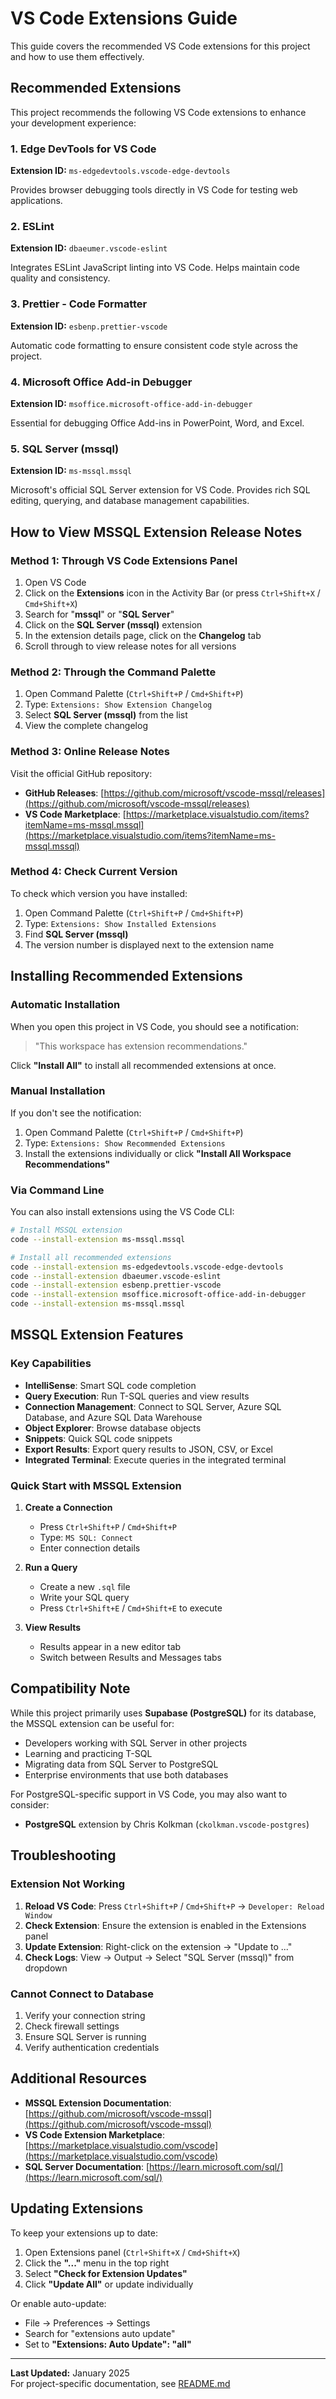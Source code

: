 # VS Code Extensions Guide

This guide covers the recommended VS Code extensions for this project and how to use them effectively.

## Recommended Extensions

This project recommends the following VS Code extensions to enhance your development experience:

### 1. Edge DevTools for VS Code
**Extension ID:** `ms-edgedevtools.vscode-edge-devtools`

Provides browser debugging tools directly in VS Code for testing web applications.

### 2. ESLint
**Extension ID:** `dbaeumer.vscode-eslint`

Integrates ESLint JavaScript linting into VS Code. Helps maintain code quality and consistency.

### 3. Prettier - Code Formatter
**Extension ID:** `esbenp.prettier-vscode`

Automatic code formatting to ensure consistent code style across the project.

### 4. Microsoft Office Add-in Debugger
**Extension ID:** `msoffice.microsoft-office-add-in-debugger`

Essential for debugging Office Add-ins in PowerPoint, Word, and Excel.

### 5. SQL Server (mssql)
**Extension ID:** `ms-mssql.mssql`

Microsoft's official SQL Server extension for VS Code. Provides rich SQL editing, querying, and database management capabilities.

## How to View MSSQL Extension Release Notes

### Method 1: Through VS Code Extensions Panel

1. Open VS Code
2. Click on the **Extensions** icon in the Activity Bar (or press `Ctrl+Shift+X` / `Cmd+Shift+X`)
3. Search for "**mssql**" or "**SQL Server**"
4. Click on the **SQL Server (mssql)** extension
5. In the extension details page, click on the **Changelog** tab
6. Scroll through to view release notes for all versions

### Method 2: Through the Command Palette

1. Open Command Palette (`Ctrl+Shift+P` / `Cmd+Shift+P`)
2. Type: `Extensions: Show Extension Changelog`
3. Select **SQL Server (mssql)** from the list
4. View the complete changelog

### Method 3: Online Release Notes

Visit the official GitHub repository:
- **GitHub Releases**: [https://github.com/microsoft/vscode-mssql/releases](https://github.com/microsoft/vscode-mssql/releases)
- **VS Code Marketplace**: [https://marketplace.visualstudio.com/items?itemName=ms-mssql.mssql](https://marketplace.visualstudio.com/items?itemName=ms-mssql.mssql)

### Method 4: Check Current Version

To check which version you have installed:

1. Open Command Palette (`Ctrl+Shift+P` / `Cmd+Shift+P`)
2. Type: `Extensions: Show Installed Extensions`
3. Find **SQL Server (mssql)**
4. The version number is displayed next to the extension name

## Installing Recommended Extensions

### Automatic Installation

When you open this project in VS Code, you should see a notification:

> "This workspace has extension recommendations."

Click **"Install All"** to install all recommended extensions at once.

### Manual Installation

If you don't see the notification:

1. Open Command Palette (`Ctrl+Shift+P` / `Cmd+Shift+P`)
2. Type: `Extensions: Show Recommended Extensions`
3. Install the extensions individually or click **"Install All Workspace Recommendations"**

### Via Command Line

You can also install extensions using the VS Code CLI:

```bash
# Install MSSQL extension
code --install-extension ms-mssql.mssql

# Install all recommended extensions
code --install-extension ms-edgedevtools.vscode-edge-devtools
code --install-extension dbaeumer.vscode-eslint
code --install-extension esbenp.prettier-vscode
code --install-extension msoffice.microsoft-office-add-in-debugger
code --install-extension ms-mssql.mssql
```

## MSSQL Extension Features

### Key Capabilities

- **IntelliSense**: Smart SQL code completion
- **Query Execution**: Run T-SQL queries and view results
- **Connection Management**: Connect to SQL Server, Azure SQL Database, and Azure SQL Data Warehouse
- **Object Explorer**: Browse database objects
- **Snippets**: Quick SQL code snippets
- **Export Results**: Export query results to JSON, CSV, or Excel
- **Integrated Terminal**: Execute queries in the integrated terminal

### Quick Start with MSSQL Extension

1. **Create a Connection**
   - Press `Ctrl+Shift+P` / `Cmd+Shift+P`
   - Type: `MS SQL: Connect`
   - Enter connection details

2. **Run a Query**
   - Create a new `.sql` file
   - Write your SQL query
   - Press `Ctrl+Shift+E` / `Cmd+Shift+E` to execute

3. **View Results**
   - Results appear in a new editor tab
   - Switch between Results and Messages tabs

## Compatibility Note

While this project primarily uses **Supabase (PostgreSQL)** for its database, the MSSQL extension can be useful for:

- Developers working with SQL Server in other projects
- Learning and practicing T-SQL
- Migrating data from SQL Server to PostgreSQL
- Enterprise environments that use both databases

For PostgreSQL-specific support in VS Code, you may also want to consider:
- **PostgreSQL** extension by Chris Kolkman (`ckolkman.vscode-postgres`)

## Troubleshooting

### Extension Not Working

1. **Reload VS Code**: Press `Ctrl+Shift+P` / `Cmd+Shift+P` → `Developer: Reload Window`
2. **Check Extension**: Ensure the extension is enabled in the Extensions panel
3. **Update Extension**: Right-click on the extension → "Update to ..."
4. **Check Logs**: View → Output → Select "SQL Server (mssql)" from dropdown

### Cannot Connect to Database

1. Verify your connection string
2. Check firewall settings
3. Ensure SQL Server is running
4. Verify authentication credentials

## Additional Resources

- **MSSQL Extension Documentation**: [https://github.com/microsoft/vscode-mssql](https://github.com/microsoft/vscode-mssql)
- **VS Code Extension Marketplace**: [https://marketplace.visualstudio.com/vscode](https://marketplace.visualstudio.com/vscode)
- **SQL Server Documentation**: [https://learn.microsoft.com/sql/](https://learn.microsoft.com/sql/)

## Updating Extensions

To keep your extensions up to date:

1. Open Extensions panel (`Ctrl+Shift+X` / `Cmd+Shift+X`)
2. Click the **"..."** menu in the top right
3. Select **"Check for Extension Updates"**
4. Click **"Update All"** or update individually

Or enable auto-update:
- File → Preferences → Settings
- Search for "extensions auto update"
- Set to **"Extensions: Auto Update": "all"**

---

**Last Updated:** January 2025  
For project-specific documentation, see [README.md](README.md)
